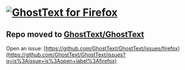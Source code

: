 # [![GhostText for Firefox](https://raw.githubusercontent.com/GhostText/GhostText/master/promo/gt_banner-for-firefox.png)](https://github.com/GhostText/GhostText)

## Repo moved to [GhostText/GhostText](https://github.com/GhostText/GhostText)

Open an issue: [https://github.com/GhostText/GhostText/issues/firefox](https://github.com/GhostText/GhostText/issues?q=is%3Aissue+is%3Aopen+label%3Afirefox)
